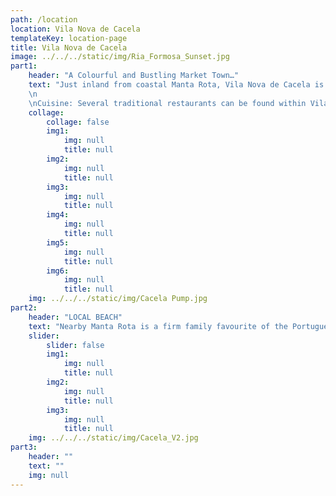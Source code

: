 ```yaml
---
path: /location
location: Vila Nova de Cacela
templateKey: location-page
title: Vila Nova de Cacela
image: ../../../static/img/Ria_Formosa_Sunset.jpg
part1: 
    header: "A Colourful and Bustling Market Town…"
    text: "Just inland from coastal Manta Rota, Vila Nova de Cacela is a compact Algarvian town offering all amenities and facilities. With a colourful morning market and a plentiful supply of local cafes and unfussy eateries, this is an authentic holiday base to enjoy and benefits further to being within touching distance of the beautiful sandy beaches at Manta Rota.!
    \n
    \nCuisine: Several traditional restaurants can be found within Vila Nova itself while a further selection can be found along the road into Manta Rota and at the beach too."
    collage:
        collage: false
        img1: 
            img: null
            title: null
        img2: 
            img: null
            title: null
        img3: 
            img: null
            title: null
        img4: 
            img: null
            title: null
        img5: 
            img: null
            title: null
        img6: 
            img: null
            title: null
    img: ../../../static/img/Cacela Pump.jpg
part2:
    header: "LOCAL BEACH"
    text: "Nearby Manta Rota is a firm family favourite of the Portuguese, offering Blue Flag standards, golden sands and a gently sloping shelf into the clear blue waters of the Atlantic."
    slider:
        slider: false
        img1: 
            img: null
            title: null
        img2: 
            img: null
            title: null
        img3: 
            img: null
            title: null
    img: ../../../static/img/Cacela_V2.jpg
part3:
    header: ""
    text: ""
    img: null
---
```

